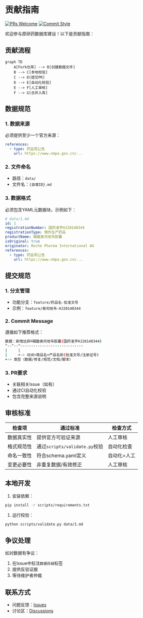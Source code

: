 # 贡献指南

[![PRs Welcome](https://img.shields.io/badge/PRs-welcome-brightgreen.svg)](./CONTRIBUTING.md)
[![Commit Style](https://img.shields.io/badge/Commit-规范-blue)](docs/commit-guide.md)

欢迎参与原研药数据库建设！以下是贡献指南：

## 贡献流程

```mermaid
graph TD
    A[Fork仓库] --> B[创建数据文件]
    B --> C[本地校验]
    C --> D[提交PR]
    D --> E[自动化校验]
    E --> F[人工审核]
    F --> G[合并入库]
```

## 数据规范

### 1. 数据来源

必须提供至少一个官方来源：

```yaml
references:
  - type: 药监局公告
    url: https://www.nmpa.gov.cn/...
```

### 2. 文件命名

- 路径：`data/`
- 文件名：`{自增ID}.md`

### 3. 数据格式

必须包含YAML元数据块，示例如下：

```yaml
# data/1.md
id: 1
registrationNumber: 国药准字HJ20140344
registrationType: 境外生产药品
productName: 磷酸奥司他韦胶囊
isOriginal: true
originator: Roche Pharma International AG
references:
  - type: 药监局公告
    url: https://www.nmpa.gov.cn/...
```

## 提交规范

### 1. 分支管理

- 功能分支：`feature/药品名-批准文号`
- 示例：`feature/奥司他韦-HJ20140344`

### 2. Commit Message

遵循如下推荐格式：

```bash
数据：新增达菲®磷酸奥司他韦胶囊(国药准字HJ20140344)
^--^--^-----------------------------
|     |
|     +-> 动词+商品名+产品名称(批准文号/注册证号)
+-> 类型（数据/修复/规范/文档/脚本）
```

### 3. PR要求

- 关联相关Issue（如有）
- 通过CI自动化校验
- 包含完整来源说明

## 审核标准

| 检查项          | 通过标准                          | 检查方式       |
|-----------------|-----------------------------------|----------------|
| 数据真实性      | 提供官方可验证来源                | 人工审核       |
| 格式规范性      | 通过`scripts/validate.py`校验     | 自动化检查     |
| 命名一致性      | 符合schema.yaml定义               | 自动化+人工    |
| 变更必要性      | 非重复数据/有效修正               | 人工审核       |

## 本地开发

1. 安装依赖：

```bash
pip install -r scripts/requirements.txt
```

1. 运行校验：

```bash
python scripts/validate.py data/1.md
```

## 争议处理

如对数据有争议：

1. 在Issue中标注`数据存疑`标签
2. 提供反驳证据
3. 等待维护者仲裁

## 联系方式

- 问题反馈：[Issues](https://github.com/dongzhenye/yuanyanyao/issues)
- 讨论区：[Discussions](https://github.com/dongzhenye/yuanyanyao/discussions)
